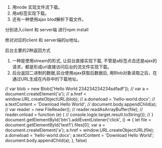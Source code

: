 
1. 用node 实现文件流下载。
2. 用a标签实现下载。
3. 还有一种使用ajax blod解析下载文件。

分别进入client 和 server端 进行npm install

修对对应的client 和 server端的ip地址。

后台主要的2种返回方式

1. 一种是使用stream的形式, 让前台直接实现下载, 不管是a标签点击还是ajax的请求，都是形成url直接访问后台的流文件实现下载。
2. 后台返回二进制的数据,前台使用ajax获取后数据后, 用Blob对象读取之后，在通过URL生成在内存中的下载地址。 


 // var blob = new Blob(['Hello World 234234234234sdfadf']);
        // var a = document.createElement('a');
        // a.href = window.URL.createObjectURL(blob);
        // a.donwload = 'hello-world.docx';
        // a.textContent = 'Download Hello World';
        // document.body.appendChild(a);
        // var reader = new FileReader();
        // reader.readAsArrayBuffer(file);
        // reader.onload = function (e) {
        //     console.log(e.target.result.toString());
        // }
        document.getElementById('btn').addEventListener('click', () => {
            let file = document.getElementById('test1').files[0];
            var a = document.createElement('a');
            a.href = window.URL.createObjectURL(file);
            a.donwload = 'hello-world.docx';
            a.textContent = 'Download Hello World';
            document.body.appendChild(a);
        }, false)